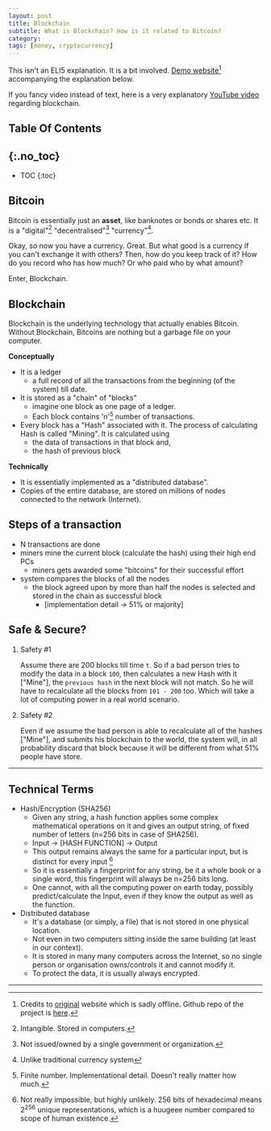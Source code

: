 ```yaml
---
layout: post
title: Blockchain
subtitle: What is Blockchain? How is it related to Bitcoin?
category: 
tags: [money, cryptocurrency]
---
```


This isn't an ELI5 explanation. It is a bit involved.
[Demo website](//blockchain-demo2.herokuapp.com/)[^1] accompanying the explanation below. 

If you fancy video instead of text, here is a very explanatory [YouTube video](https://www.youtube.com/watch?v=_160oMzblY8) regarding blockchain. 


## Table Of Contents
{:.no_toc}
---
- TOC
{:toc}

		
		
## Bitcoin

Bitcoin is essentially just an **asset**, like banknotes or bonds or shares etc. It is a "digital"[^2] "decentralised"[^3] "currency"[^4].

Okay, so now you have a currency. Great. But what good is a currency if you can't exchange it with others?
Then, how do you keep track of it? How do you record who has how much? Or who paid who by what amount?

Enter, Blockchain. 

## Blockchain

Blockchain is the underlying technology that actually enables Bitcoin. Without Blockchain, Bitcoins are nothing but a garbage file on your computer.

**Conceptually**

- It is a ledger
  - a full record of all the transactions from the beginning (of the system) till date.
- It is stored as a "chain" of "blocks"
  -  imagine one block as one page of a ledger.
  - Each block contains 'n'[^5] number of transactions.
- Every block has a "Hash" associated with it. The process of calculating Hash is called "Mining". It is calculated using
  - the data of transactions in that block and,
  - the hash of previous block

**Technically**

- It is essentially implemented as a "distributed database". 
- Copies of the entire database, are stored on millions of nodes connected to the network (Internet).



## Steps of a transaction

- N transactions are done
- miners mine the current block (calculate the hash) using their high end PCs
  - miners gets awarded some "bitcoins" for their successful effort
- system compares the blocks of all the nodes
  - the block agreed upon by more than half the nodes is selected and stored in the chain as successful block 
    - [implementation detail -> 51% or majority]



## Safe & Secure?

1. Safety #1

   Assume there are 200 blocks till time `t`. So if a bad person tries to modify the data in a block `100`, then calculates a new Hash with it ["Mine"], the `previous hash` in the next block will not match. So he will have to recalculate all the blocks from `101 - 200` too. Which will take a lot of computing power in a real world scenario.

2. Safety #2

   Even if we assume the bad person is able to recalculate all of the hashes ["Mine"], and submits his blockchain to the world, the system will, in all probability discard that block because it will be different from what 51% people have store.


---

## Technical Terms

- Hash/Encryption (SHA256)
  - Given any string, a hash function applies some complex mathematical operations on it and gives an output string, of fixed number of letters (n=256 bits in case of SHA256).
  - Input -> [HASH FUNCTION] -> Output
  - This output remains always the same for a particular input, but is distinct for every input [^6]
  - So it is essentially a fingerprint for any string, be it a whole book or a single word, this fingerprint will always be n=256 bits long.
  - One cannot, with all the computing power on earth today, possibly predict/calculate the Input, even if they know the output as well as the function.
- Distributed database
  - It's a database (or simply, a file) that is not stored in one physical location.
  - Not even in two computers sitting inside the same building (at least in our context).
  - It is stored in many many computers across the Internet, so no single person or organisation owns/controls it and cannot modify it.
  - To protect the data, it is usually always encrypted.

---

[^1]: Credits to [original](http://anders.com/blockchain/) website which is sadly offline. Github repo of the project is [here](https://github.com/anders94/blockchain-demo).
[^2]: Intangible. Stored in computers.
[^3]: Not issued/owned by a single government or organization.
[^4]: Unlike traditional currency system
[^5]: Finite number. Implementational detail. Doesn't really matter how much.
[^6]: Not really impossible, but highly unlikely. 256 bits of hexadecimal means $2^{256}$ unique representations, which is a huugeee number compared to scope of human existence.
